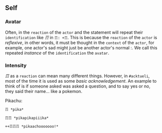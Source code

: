 ## Self

### Avatar
Often, in the `reaction` of the `actor` and the statement will repeat their `identification` like _☶_ in `☶: +☶`.  This is because the `reaction` of the `actor` is _reflexive_, in other words, it must be thought in the `context` of the `actor`, for example, one actor's sad might just be another actor's normal :.  We call this repeated _instance_ of the `identification` the `avatar`.

### Intensity
_☶_ as a `reaction` can mean many different things.  However, in `#acktueli`, most of the time it is used as some _basic acknowledgement_.  An example to think of is if someone asked was asked a question, and to say yes or no, they said their name... like a pokemon.

Pikachu:

`☶ *pika*`

`☶☶ *pikapikapiiika*`

`++☶☶☶ *pikaachooooooo!*`